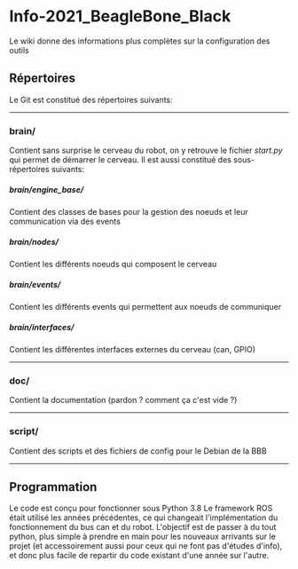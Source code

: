 # Info-2021_BeagleBone_Black

Le wiki donne des informations plus complètes sur la configuration des outils

## Répertoires

Le Git est constitué des répertoires suivants:
___
### brain/
Contient sans surprise le cerveau du robot, on y retrouve le fichier *start.py* qui permet de démarrer le cerveau. Il est aussi constitué des sous-répertoires suivants:

##### brain/**engine_base**/
Contient des classes de bases pour la gestion des noeuds et leur communication via des events

##### brain/**nodes**/
Contient les différents noeuds qui composent le cerveau

##### brain/**events**/
Contient les différents events qui permettent aux noeuds de communiquer

##### brain/**interfaces**/
Contient les différentes interfaces externes du cerveau (can, GPIO)

___
### doc/
Contient la documentation (pardon ? comment ça c'est vide ?)

___
### script/
Contient des scripts et des fichiers de config pour le Debian de la BBB

___

## Programmation
Le code est conçu pour fonctionner sous Python 3.8
Le framework ROS était utilisé les années précédentes, ce qui changeait l'implémentation du fonctionnement du bus can et du robot.
L'objectif est de passer à du tout python, plus simple à prendre en main pour les nouveaux arrivants sur le projet (et accessoirement aussi pour ceux qui ne font pas d'études d'info), et donc plus facile de repartir du code existant d'une année sur l'autre.
